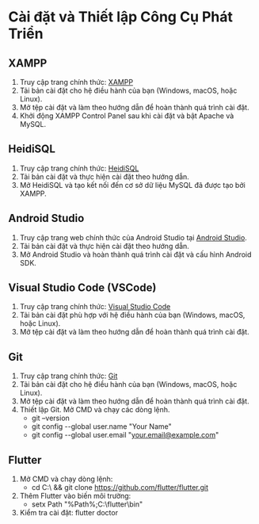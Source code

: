 # Cài đặt và Thiết lập Công Cụ Phát Triển

## XAMPP
1. Truy cập trang chính thức: [XAMPP](https://www.apachefriends.org/index.html)
2. Tải bản cài đặt cho hệ điều hành của bạn (Windows, macOS, hoặc Linux).
3. Mở tệp cài đặt và làm theo hướng dẫn để hoàn thành quá trình cài đặt.
4. Khởi động XAMPP Control Panel sau khi cài đặt và bật Apache và MySQL.

## HeidiSQL
1. Truy cập trang chính thức: [HeidiSQL](https://www.heidisql.com)
2. Tải bản cài đặt và thực hiện cài đặt theo hướng dẫn.
3. Mở HeidiSQL và tạo kết nối đến cơ sở dữ liệu MySQL đã được tạo bởi XAMPP.

## Android Studio
1. Truy cập trang web chính thức của Android Studio tại [Android Studio](https://developer.android.com/studio).
2. Tải bản cài đặt và thực hiện cài đặt theo hướng dẫn.
3. Mở Android Studio và hoàn thành quá trình cài đặt và cấu hình Android SDK.

## Visual Studio Code (VSCode)
1. Truy cập trang chính thức: [Visual Studio Code](https://code.visualstudio.com)
2. Tải bản cài đặt phù hợp với hệ điều hành của bạn (Windows, macOS, hoặc Linux).
3. Mở tệp cài đặt và làm theo hướng dẫn để hoàn thành quá trình cài đặt.

## Git
1. Truy cập trang chính thức: [Git](https://git-scm.com/)
2. Tải bản cài đặt cho hệ điều hành của bạn (Windows, macOS, hoặc Linux).
3. Mở tệp cài đặt và làm theo hướng dẫn để hoàn thành quá trình cài đặt.
4. Thiết lập Git. Mở CMD và chạy các dòng lệnh.
    - git –version
    - git config --global user.name "Your Name"
    - git config --global user.email "your.email@example.com"

## Flutter
1. Mở CMD và chạy dòng lệnh:
    - cd C:\ && git clone https://github.com/flutter/flutter.git
2. Thêm Flutter vào biến môi trường:
    - setx Path "%Path%;C:\flutter\bin"
3. Kiểm tra cài đặt: flutter doctor
